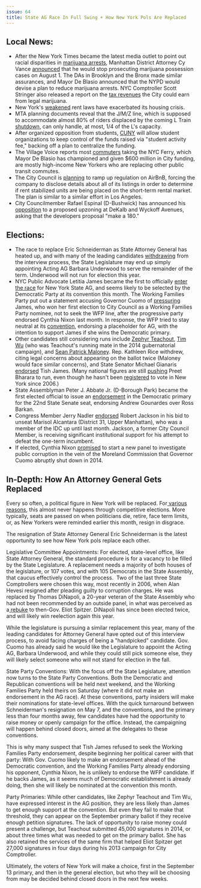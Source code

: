 ```yaml
---
issue: 64
title: State AG Race In Full Swing + How New York Pols Are Replaced
---
```


## Local News:
-   After the New York Times became the latest media outlet to point out racial disparities in [marijuana arrests](https://www.nytimes.com/2018/05/13/nyregion/marijuana-arrests-nyc-race.html), Manhattan District Attorney Cy Vance [announced](http://pix11.com/2018/05/15/manhattan-da-says-hell-stop-prosecuting-pot-possession/) that he would stop prosecuting marijuana possession cases on August 1. The DAs in Brooklyn and the Bronx made similar assurances, and Mayor De Blasio announced that the NYPD would devise a plan to reduce marijuana arrests. NYC Comptroller Scott Stringer also released a report on the [tax revenues](https://comptroller.nyc.gov/reports/estimated-tax-revenues-from-marijuana-legalization-in-new-york/?utm_source=Media-All&utm_campaign=ca3de59e46-EMAIL_CAMPAIGN_2017_12_08&utm_medium=email&utm_term=0_7cd514b03e-ca3de59e46-109194829) the City could earn from legal marijuana.
-   New York's [weakened](https://www.nytimes.com/interactive/2018/05/20/nyregion/100000005907965.app.html) rent laws have exacerbated its housing crisis.
-   MTA planning documents reveal that the J/M/Z line, which is supposed to accommodate almost 80% of riders displaced by the coming L Train [shutdown](https://www.villagevoice.com/2018/05/17/the-l-train-shutdown-scenario-just-got-a-whole-lot-worse/), can only handle, at most, 1/4 of the L's capacity.
-   After organized opposition from students, [CUNY](https://www.thenation.com/article/cuny-was-close-to-stiffing-its-students-until-they-organized/) will allow student organizations to keep control of the funds raised via "student activity fee," backing off a plan to centralize the funding.
-   The Village Voice reports most [commuters](https://www.villagevoice.com/2018/05/15/foamland-security-ferry-riders-say-de-blasios-subsidies-spare-them-subway-trauma/) taking the NYC Ferry, which Mayor De Blasio has championed and given $600 million in City funding, are mostly high-income New Yorkers who are replacing other public transit commutes.
-   The City Council is [planning](https://www.politico.com/states/new-york/city-hall/story/2018/05/14/new-york-city-poised-to-join-others-in-cracking-down-on-airbnb-418835) to ramp up regulation on AirBnB, forcing the company to disclose details about all of its listings in order to determine if rent stabilized units are being placed on the short-term rental market. The plan is similar to a similar effort in Los Angeles.
-   City Councilmember Rafael Espinal (D-Bushwick) has announced his [opposition](https://www.villagevoice.com/2018/05/18/bushwick-residents-march-to-block-new-dekalb-monolith/) to a proposed upzoning at DeKalb and Wyckoff Avenues, asking that the developers proposal "make a 180."

## Elections:
-   The race to replace Eric Schneiderman as State Attorney General has heated up, and with many of the leading candidates [withdrawing](http://www.ny1.com/nyc/all-boroughs/politics/2018/05/16/ny-state-legislature-begins-interviewing-candidates-for-attorney-general-in-albany) from the interview process, the State Legislature may end up simply appointing Acting AG Barbara Underwood to serve the remainder of the term. Underwood will not run for election this year.
-   NYC Public Advocate Letitia James became the first to officially [enter the race](http://www.nydailynews.com/new-york/public-advocate-letitia-james-kicks-attorney-general-run-article-1.3993516) for New York State AG, and seems likely to be selected by the Democratic Party at its convention this month. The Working Families Party put out a statement accusing Governor Cuomo of [pressuring](https://twitter.com/ShaneGoldmacher/status/996176028019118080) James, who won her first election to City Council as a Working Families Party nominee, not to seek the WFP line, after the progressive party endorsed Cynthia Nixon last month. In response, the WFP tried to stay neutral at its [convention](https://nypost.com/2018/05/19/working-families-party-makes-surprising-moves-to-pick-candidates/), endorsing a placeholder for AG, with the intention to support James if she wins the Democratic primary.
-   Other candidates still considering runs include [Zephyr Teachout](http://www.gothamgazette.com/state/7678-exploring-attorney-general-run-zephyr-teachout-pursues-working-families-nomination-democratic-ballot-line), [Tim Wu](http://www.nydailynews.com/new-york/columbia-professor-coined-net-neutrality-term-eyes-ag-run-article-1.3996621) (who was Teachout's running mate in the 2014 gubernatorial campaign), and [Sean Patrick Maloney](https://www.cityandstateny.com/articles/politics/new-york-state/sean-patrick-maloney-attorney-general-legal.html). Rep. Kathleen Rice withdrew, citing legal concerns about appearing on the ballot twice (Maloney would face similar concerns), and State Senator Michael Gianaris [endorsed](http://www.nystateofpolitics.com/2018/05/gianaris-wont-run-for-ag/) Tish James. (Many national figures are still [pushing](https://www.politico.com/story/2018/05/16/bharara-attorney-general-trump-schneiderman-595083) Preet Bharara to run, even though he hasn't been [registered](http://www.nydailynews.com/news/politics/preet-bharara-hasn-registered-vote-decade-article-1.3995505) to vote in New York since 2006.)
-   State Assemblyman Peter J. Abbate Jr. (D-Borough Park) became the first elected official to issue an [endorsement](https://www.kingscountypolitics.com/gounardes-gets-first-elected-official-endorsement-in-race/) in the Democratic primary for the 22nd State Senate seat, endorsing Andrew Gounardes over Ross Barkan.
-   Congress Member Jerry Nadler [endorsed](http://www.nystateofpolitics.com/2018/05/nadler-to-endorse-jackson-in-state-senate-race/) Robert Jackson in his bid to unseat Marisol Alcantara (District 31, Upper Manhattan), who was a member of the IDC up until last month. Jackson, a former City Council Member, is receiving significant institutional support for his attempt to defeat the one-term incumbent.
-   If elected, Cynthia Nixon [promised](https://www.nytimes.com/2018/05/15/nyregion/cynthia-nixon-cuomo-moreland-commission-corruption.html) to start a new panel to investigate public corruption in the vein of the Moreland Commission that Governor Cuomo abruptly shut down in 2014.

## In-Depth: How An Attorney General Gets Replaced

Every so often, a political figure in New York will be replaced. For[  various reasons](https://thethorn.nyc/posts/mta-woes-continue-tips-for-avoiding-competitive-elections/), this almost never happens through competitive elections. More typically, seats are passed on when politicians die, retire, face term limits, or, as New Yorkers were reminded earlier this month, resign in disgrace.

The resignation of State Attorney General Eric Schneiderman is the latest opportunity to see how New York pols replace each other.

Legislative Committee Appointments: For elected, state-level office, like State Attorney General, the standard procedure is for a vacancy to be filled by the State Legislature. A replacement needs a majority of both houses of the legislature, or 107 votes, and with 105 Democrats in the State Assembly, that caucus effectively control the process.  Two of the last three State Comptrollers were chosen this way, most recently in 2006, when Alan Hevesi resigned after pleading guilty to corruption charges. He was replaced by Thomas DiNapoli, a 20-year veteran of the State Assembly who had not been recommended by an outside panel, in what was perceived as a[  rebuke](https://www.nytimes.com/2007/02/08/nyregion/08comptroller.html) to then-Gov. Eliot Spitzer. DiNapoli has since been elected twice, and will likely win reelection again this year.

While the legislature is pursuing a similar replacement this year, many of the leading candidates for Attorney General have opted out of this interview process, to avoid facing charges of being a "handpicked" candidate. Gov. Cuomo has already said he would like the Legislature to appoint the Acting AG, Barbara Underwood, and while they could still pick someone else, they will likely select someone who will not stand for election in the fall.

State Party Conventions: With the focus off the State Legislature, attention now turns to the State Party Conventions. Both the Democratic and Republican conventions will be held next weekend, and the Working Families Party held theirs on Saturday (where it did not make an endorsement in the AG race). At these conventions, party insiders will make their nominations for state-level offices. With the quick turnaround between Schneiderman's resignation on May 7, and the conventions, and the primary less than four months away, few candidates have had the opportunity to raise money or openly campaign for the office. Instead, the campaigning will happen behind closed doors, aimed at the delegates to these conventions.

This is why many suspect that Tish James refused to seek the Working Families Party endorsement, despite beginning her political career with that party: With Gov. Cuomo likely to make an endorsement ahead of the Democratic convention, and the Working Families Party already endorsing his opponent, Cynthia Nixon, he is unlikely to endorse the WFP candidate. If he backs James, as it seems much of Democratic establishment is already doing, then she will likely be nominated at the convention this month.

Party Primaries: While other candidates, like Zephyr Teachout and Tim Wu, have expressed interest in the AG position, they are less likely than James to get enough support at the convention. But even they fail to make that threshold, they can appear on the September primary ballot if they receive enough petition signatures. The lack of opportunity to raise money could present a challenge, but Teachout submitted 45,000 signatures in 2014, or about three times what was needed to get on the primary ballot. She has also retained the services of the same firm that helped Eliot Spitzer get 27,000 signatures in four days during his 2013 campaign for City Comptroller.

Ultimately, the voters of New York will make a choice, first in the September 13 primary, and then in the general election, but who they will be choosing from may be decided behind closed doors in the next few weeks.
